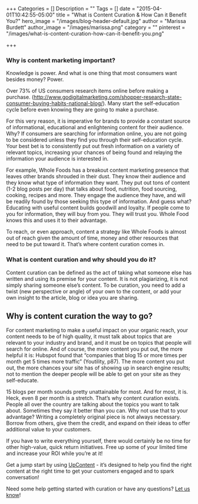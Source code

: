 +++
Categories = []
Description = ""
Tags = []
date = "2015-04-01T10:42:55-05:00"
title = "What is Content Curation & How Can it Benefit You?"
hero_image = "/images/blog-header-default.jpg"
author = "Marissa Burdett"
author_image = "/images/marissa.png"
category = ""
pinterest = "/images/what-is-content-curation-how-can-it-benefit-you.png"

+++

### Why is content marketing important?
Knowledge is power. And what is one thing that most consumers want besides money? Power.

Over 73% of US consumers research items online before making a purchase. (<a href="http://www.godigitalmarketing.com/shopper-research-state-consumer-buying-habits-national-blog/">http://www.godigitalmarketing.com/shopper-research-state-consumer-buying-habits-national-blog/</a>). Many start the self-education cycle before even knowing they are going to make a purchase.

For this very reason, it is imperative for brands to provide a constant source of informational, educational and enlightening content for their audience. Why? If consumers are searching for information online, you are not going to be considered unless they find you through their self-education cycle. Your best bet is to consistently put out fresh information on a variety of relevant topics, increasing your chances of being found and relaying the information your audience is interested in.

For example, Whole Foods has a breakout content marketing presence that leaves other brands shrouded in their dust. They know their audience and they know what type of information they want. They put out tons of content (1-2 blog posts per day) that talks about food, nutrition, food sourcing, cooking, recipes and more. They engage the audience they have, and will be readily found by those seeking this type of information. And guess what? Educating with useful content builds goodwill and loyalty. If people come to you for information, they will buy from you. They will trust you. Whole Food knows this and uses it to their advantage.

To reach, or even approach, content a strategy like Whole Foods is almost out of reach given the amount of time, money and other resources that need to be put toward it. That’s where content curation comes in.

### What is content curation and why should you do it?
Content curation can be defined as the act of taking what someone else has written and using its premise for your content. It is not plagiarizing, it is not simply sharing someone else’s content. To be curation, you need to add a twist (new perspective or angle) of your own to the content, or add your own insight to the article, blog or idea you are sharing.

## Why is content curation the way to go?
For content marketing to make a useful impact on your organic reach, your content needs to be of high quality, it must talk about topics that are relevant to your industry and brand, and it must be on topics that people will search for online. And of course, the more content you put out, the more helpful it is: Hubspot found that “companies that blog 15 or more times per month get 5 times more traffic” (Youtility, p87). The more content you put out, the more chances your site has of showing up in search engine results; not to mention the deeper people will be able to get on your site as they self-educate.

15 blogs per month sounds pretty unattainable for most. And for most, it is. Heck, even 8 per month is a stretch. That’s why content curation exists. People all over the country are talking about the topics you want to talk about. Sometimes they say it better than you can. Why not use that to your advantage? Writing a completely original piece is not always necessary. Borrow from others, give them the credit, and expand on their ideas to offer additional value to your customers.

If you have to write everything yourself, there would certainly be no time for other high-value, quick return initiatives. Free up some of your limited time and increase your ROI while you’re at it!



Get a jump start by using <a href="https://upcontent.com/pricing/">UpContent</a> - it’s designed to help you find the right content at the right time to get your customers engaged and to spark conversation!

Need some help getting started with curation or have any questions? <a href="https://upcontent.com/contact/">Let us know</a>!
